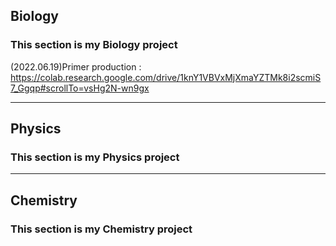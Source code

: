 ## Biology
### This section is my Biology project

(2022.06.19)Primer production : https://colab.research.google.com/drive/1knY1VBVxMjXmaYZTMk8i2scmiS7_Ggqp#scrollTo=vsHg2N-wn9gx
***

## Physics
### This section is my Physics project
***

## Chemistry
### This section is my Chemistry project
